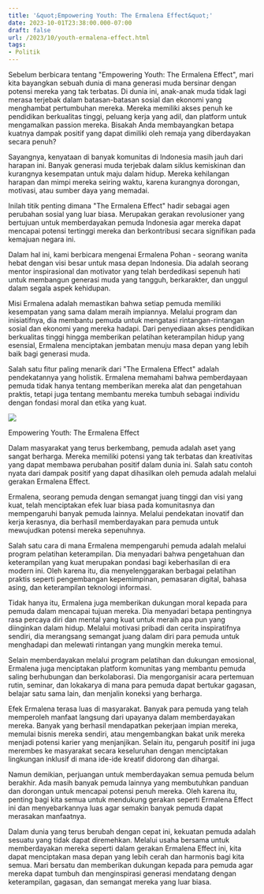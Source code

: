 ```yaml
---
title: '&quot;Empowering Youth: The Ermalena Effect&quot;'
date: 2023-10-01T23:38:00.000-07:00
draft: false
url: /2023/10/youth-ermalena-effect.html
tags: 
- Politik
---
```


  

Sebelum berbicara tentang "Empowering Youth: The Ermalena Effect", mari kita bayangkan sebuah dunia di mana generasi muda bersinar dengan potensi mereka yang tak terbatas. Di dunia ini, anak-anak muda tidak lagi merasa terjebak dalam batasan-batasan sosial dan ekonomi yang menghambat pertumbuhan mereka. Mereka memiliki akses penuh ke pendidikan berkualitas tinggi, peluang kerja yang adil, dan platform untuk mengamalkan passion mereka. Bisakah Anda membayangkan betapa kuatnya dampak positif yang dapat dimiliki oleh remaja yang diberdayakan secara penuh?

  

Sayangnya, kenyataan di banyak komunitas di Indonesia masih jauh dari harapan ini. Banyak generasi muda terjebak dalam siklus kemiskinan dan kurangnya kesempatan untuk maju dalam hidup. Mereka kehilangan harapan dan mimpi mereka seiring waktu, karena kurangnya dorongan, motivasi, atau sumber daya yang memadai.

  

Inilah titik penting dimana "The Ermalena Effect" hadir sebagai agen perubahan sosial yang luar biasa. Merupakan gerakan revolusioner yang bertujuan untuk memberdayakan pemuda Indonesia agar mereka dapat mencapai potensi tertinggi mereka dan berkontribusi secara signifikan pada kemajuan negara ini.

  

Dalam hal ini, kami berbicara mengenai Ermalena Pohan - seorang wanita hebat dengan visi besar untuk masa depan Indonesia. Dia adalah seorang mentor inspirasional dan motivator yang telah berdedikasi sepenuh hati untuk membangun generasi muda yang tangguh, berkarakter, dan unggul dalam segala aspek kehidupan.

  

Misi Ermalena adalah memastikan bahwa setiap pemuda memiliki kesempatan yang sama dalam meraih impiannya. Melalui program dan inisiatifnya, dia membantu pemuda untuk mengatasi rintangan-rintangan sosial dan ekonomi yang mereka hadapi. Dari penyediaan akses pendidikan berkualitas tinggi hingga memberikan pelatihan keterampilan hidup yang esensial, Ermalena menciptakan jembatan menuju masa depan yang lebih baik bagi generasi muda.

  

Salah satu fitur paling menarik dari "The Ermalena Effect" adalah pendekatannya yang holistik. Ermalena memahami bahwa pemberdayaan pemuda tidak hanya tentang memberikan mereka alat dan pengetahuan praktis, tetapi juga tentang membantu mereka tumbuh sebagai individu dengan fondasi moral dan etika yang kuat.

  

![](https://www.thefamouspeople.com/profiles/images/malena-ernman-1.jpg)

  

Empowering Youth: The Ermalena Effect

  

Dalam masyarakat yang terus berkembang, pemuda adalah aset yang sangat berharga. Mereka memiliki potensi yang tak terbatas dan kreativitas yang dapat membawa perubahan positif dalam dunia ini. Salah satu contoh nyata dari dampak positif yang dapat dihasilkan oleh pemuda adalah melalui gerakan Ermalena Effect.

  

Ermalena, seorang pemuda dengan semangat juang tinggi dan visi yang kuat, telah menciptakan efek luar biasa pada komunitasnya dan mempengaruhi banyak pemuda lainnya. Melalui pendekatan inovatif dan kerja kerasnya, dia berhasil memberdayakan para pemuda untuk mewujudkan potensi mereka sepenuhnya.

  

Salah satu cara di mana Ermalena mempengaruhi pemuda adalah melalui program pelatihan keterampilan. Dia menyadari bahwa pengetahuan dan keterampilan yang kuat merupakan pondasi bagi keberhasilan di era modern ini. Oleh karena itu, dia menyelenggarakan berbagai pelatihan praktis seperti pengembangan kepemimpinan, pemasaran digital, bahasa asing, dan keterampilan teknologi informasi.

  

Tidak hanya itu, Ermalena juga memberikan dukungan moral kepada para pemuda dalam mencapai tujuan mereka. Dia menyadari betapa pentingnya rasa percaya diri dan mental yang kuat untuk meraih apa pun yang diinginkan dalam hidup. Melalui motivasi pribadi dan cerita inspiratifnya sendiri, dia merangsang semangat juang dalam diri para pemuda untuk menghadapi dan melewati rintangan yang mungkin mereka temui.

  

Selain memberdayakan melalui program pelatihan dan dukungan emosional, Ermalena juga menciptakan platform komunitas yang membantu pemuda saling berhubungan dan berkolaborasi. Dia mengorganisir acara pertemuan rutin, seminar, dan lokakarya di mana para pemuda dapat bertukar gagasan, belajar satu sama lain, dan menjalin koneksi yang berharga.

  

Efek Ermalena terasa luas di masyarakat. Banyak para pemuda yang telah memperoleh manfaat langsung dari upayanya dalam memberdayakan mereka. Banyak yang berhasil mendapatkan pekerjaan impian mereka, memulai bisnis mereka sendiri, atau mengembangkan bakat unik mereka menjadi potensi karier yang menjanjikan. Selain itu, pengaruh positif ini juga merembes ke masyarakat secara keseluruhan dengan menciptakan lingkungan inklusif di mana ide-ide kreatif didorong dan dihargai.

  

Namun demikian, perjuangan untuk memberdayakan semua pemuda belum berakhir. Ada masih banyak pemuda lainnya yang membutuhkan panduan dan dorongan untuk mencapai potensi penuh mereka. Oleh karena itu, penting bagi kita semua untuk mendukung gerakan seperti Ermalena Effect ini dan menyebarkannya luas agar semakin banyak pemuda dapat merasakan manfaatnya.

  

Dalam dunia yang terus berubah dengan cepat ini, kekuatan pemuda adalah sesuatu yang tidak dapat diremehkan. Melalui usaha bersama untuk memberdayakan mereka seperti dalam gerakan Ermalena Effect ini, kita dapat menciptakan masa depan yang lebih cerah dan harmonis bagi kita semua. Mari bersatu dan memberikan dukungan kepada para pemuda agar mereka dapat tumbuh dan menginspirasi generasi mendatang dengan keterampilan, gagasan, dan semangat mereka yang luar biasa.